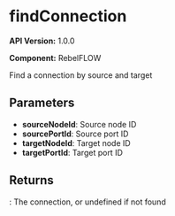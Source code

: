 # findConnection

**API Version:** 1.0.0

**Component:** RebelFLOW

Find a connection by source and target

## Parameters

- **sourceNodeId**: Source node ID
- **sourcePortId**: Source port ID
- **targetNodeId**: Target node ID
- **targetPortId**: Target port ID

## Returns

: The connection, or undefined if not found

